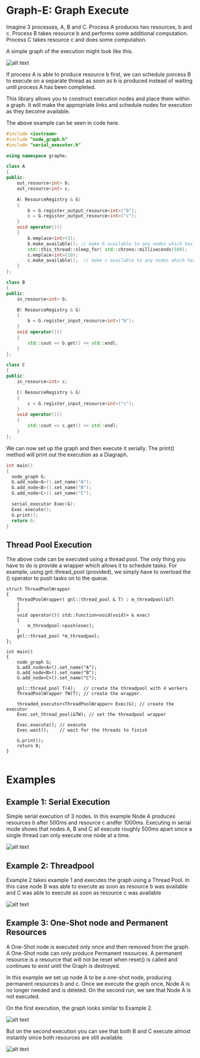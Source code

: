 # Graph-E: Graph Execute

Imagine 3 processes, A, B and C. Process A produces two resources, b and c.
Process B takes resource b and performs some additional computation. Process C
takes resource c and does some computation.

A simple graph of the execution might look like this.

![alt text](images/simple.svg "Node")

If process A is able to produce resource b first, we can schedule porcess B to
execute on a separate thread as soon as b is produced instead of waiting until
process A has been completed.

This library allows you to construct execution nodes and place them within a
graph. It will make the appropriate links and schedule nodes for execution as
they become available.

The above example can be seen in code here.

```C++
#include <iostream>
#include "node_graph.h"
#include "serial_executor.h"

using namespace graphe;

class A
{
public:
    out_resource<int> b;
    out_resource<int> c;

    A( ResourceRegistry & G)
    {
        b = G.register_output_resource<int>("b");
        c = G.register_output_resource<int>("c");
    }
    void operator()()
    {
        b.emplace<int>(3);
        b.make_available(); // make b available to any nodes which has registered
        std::this_thread::sleep_for( std::chrono::milliseconds(500);
        c.emplace<int>(10);
        c.make_available();  // make c available to any nodes which has registered
    }
};

class B
{
public:
    in_resource<int> b;

    B( ResourceRegistry & G)
    {
        b = G.register_input_resource<int>("b");
    }
    void operator()()
    {
        std::cout << b.get() << std::endl;
    }
};

class C
{
public:
    in_resource<int> c;

    C( ResourceRegistry & G)
    {
        c = G.register_input_resource<int>("c");
    }
    void operator()()
    {
        std::cout << c.get() << std::endl;
    }
};
```

We can now set up the graph and then execute it serially.  The print() method
will print out the execution as a Diagraph.

```C++
int main()
{
  node_graph G;
  G.add_node<A>().set_name("A");
  G.add_node<B>().set_name("B");
  G.add_node<C>().set_name("C");

  serial_executor Exec(G);
  Exec.execute();
  G.print();
  return 0;
}

```

## Thread Pool Execution

The above code can be executed using a thread pool. The only thing you have to
do is provide a wrapper which allows it to schedule tasks. For example, using
gnl::thread_pool (provided), we simply have to overload the () operator to push
tasks on to the queue.

```
struct ThreadPoolWrapper
{
    ThreadPoolWrapper( gnl::thread_pool & T) : m_threadpool(&T)
    {
    }
    void operator()( std::function<void(void)> & exec)
    {
        m_threadpool->push(exec);
    }
    gnl::thread_pool *m_threadpool;
};

int main()
{
    node_graph G;
    G.add_node<A>().set_name("A");
    G.add_node<B>().set_name("B");
    G.add_node<C>().set_name("C");

    gnl::thread_pool T(4);   // create the threadpool with 4 workers
    ThreadPoolWrapper TW(T); // create the wrapper.

    threaded_executor<ThreadPoolWrapper> Exec(G); // create the executor
    Exec.set_thread_pool(&TW); // set the threadpool wrapper

    Exec.execute(); // execute
    Exec.wait();    // wait for the threads to finish

    G.print();
    return 0;
}


```


# Examples

## Example 1: Serial Execution

Simple serial execution of 3 nodes. In this example Node A produces resources b
after 500ms and resource c andfer 1000ms. Executing in serial mode shows that
nodes A, B and C all execute roughly 500ms apart since a single thread can only
execute one node at a time.

![alt text](images/ex1_1.svg "Node")


## Example 2: Threadpool

Example 2 takes example 1 and executes the graph using a Thread Pool. In this case
node B was able to execute as soon as resource b was available and C was able
to execute as soon as resource c was available

![alt text](images/ex2_1.svg "Node")

## Example 3: One-Shot node and Permanent Resources

A One-Shot node is executed only once and then removed from the graph. A
One-Shot node can only produce Permanent resources. A permanent resource is a
resource that will not be reset when reset() is called and continues to exist
until the Graph is destroyed.

In this example we set up node A to be a one-shot node, producing permanent
resources b and c. Once we execute the graph once, Node A is no longer needed
and is deleted. On the second run, we see that Node A is not executed.

On the first execution, the graph looks similar to Example 2.

![alt text](images/ex3_1.svg "Node")

But on the second execution you can see that both B and C execute almost instantly
since both resources are still available.

![alt text](images/ex3_2.svg "Node")
